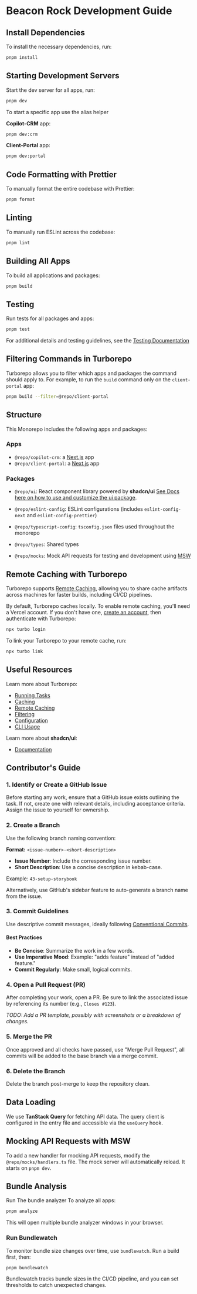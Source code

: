 # Beacon Rock Development Guide

## Install Dependencies

To install the necessary dependencies, run:

```sh
pnpm install
```

## Starting Development Servers

Start the dev server for all apps, run:

```bash
pnpm dev
```

To start a specific app use the alias helper

**Copilot-CRM** app:

```bash
pnpm dev:crm
```

**Client-Portal** app:

```bash
pnpm dev:portal
```

## Code Formatting with Prettier

To manually format the entire codebase with Prettier:

```bash
pnpm format
```

## Linting

To manually run ESLint across the codebase:

```bash
pnpm lint
```

## Building All Apps

To build all applications and packages:

```sh
pnpm build
```

## Testing

Run tests for all packages and apps:

```sh
pnpm test
```

For additional details and testing guidelines, see the [Testing Documentation](./src/test/README.md)

## Filtering Commands in Turborepo

Turborepo allows you to filter which apps and packages the command should apply to. For example, to run the `build` command only on the `client-portal` app:

```sh
pnpm build --filter=@repo/client-portal
```

## Structure

This Monorepo includes the following apps and packages:

### Apps

- `@repo/copilot-crm`: a [Next.js](https://nextjs.org/) app
- `@repo/client-portal`: a [Next.js](https://nextjs.org/) app

### Packages

- `@repo/ui`: React component library powered by **shadcn/ui**
  [See Docs here on how to use and customize the ui package](./packages/ui/README.md).

- `@repo/eslint-config`: ESLint configurations (includes `eslint-config-next` and `eslint-config-prettier`)

- `@repo/typescript-config`: `tsconfig.json` files used throughout the monorepo

- `@repo/types`: Shared types

- `@repo/mocks`: Mock API requests for testing and development using [MSW](https://mswjs.io/)

## Remote Caching with Turborepo

Turborepo supports [Remote Caching](https://turbo.build/repo/docs/core-concepts/remote-caching), allowing you to share cache artifacts across machines for faster builds, including CI/CD pipelines.

By default, Turborepo caches locally. To enable remote caching, you'll need a Vercel account. If you don't have one, [create an account](https://vercel.com/signup), then authenticate with Turborepo:

```sh
npx turbo login
```

To link your Turborepo to your remote cache, run:

```sh
npx turbo link
```

## Useful Resources

Learn more about Turborepo:

- [Running Tasks](https://turbo.build/repo/docs/core-concepts/monorepos/running-tasks)
- [Caching](https://turbo.build/repo/docs/core-concepts/caching)
- [Remote Caching](https://turbo.build/repo/docs/core-concepts/remote-caching)
- [Filtering](https://turbo.build/repo/docs/core-concepts/monorepos/filtering)
- [Configuration](https://turbo.build/repo/docs/reference/configuration)
- [CLI Usage](https://turbo.build/repo/docs/reference/command-line-reference)

Learn more about **shadcn/ui**:

- [Documentation](https://ui.shadcn.com/docs)

## Contributor's Guide

### 1. **Identify or Create a GitHub Issue**

Before starting any work, ensure that a GitHub issue exists outlining the task. If not, create one with relevant details, including acceptance criteria. Assign the issue to yourself for ownership.

### 2. **Create a Branch**

Use the following branch naming convention:

**Format:** `<issue-number>-<short-description>`

- **Issue Number**: Include the corresponding issue number.
- **Short Description**: Use a concise description in kebab-case.

Example: `43-setup-storybook`

Alternatively, use GitHub's sidebar feature to auto-generate a branch name from the issue.

### 3. **Commit Guidelines**

Use descriptive commit messages, ideally following [Conventional Commits](https://www.conventionalcommits.org/).

#### Best Practices

- **Be Concise**: Summarize the work in a few words.
- **Use Imperative Mood**: Example: "adds feature" instead of "added feature."
- **Commit Regularly**: Make small, logical commits.

### 4. **Open a Pull Request (PR)**

After completing your work, open a PR. Be sure to link the associated issue by referencing its number (e.g., `Closes #123`).

_TODO: Add a PR template, possibly with screenshots or a breakdown of changes._

### 5. **Merge the PR**

Once approved and all checks have passed, use "Merge Pull Request", all commits will be added to the base branch via a merge commit.

### 6. **Delete the Branch**

Delete the branch post-merge to keep the repository clean.

## Data Loading

We use **TanStack Query** for fetching API data. The query client is configured in the entry file and accessible via the `useQuery` hook.

## Mocking API Requests with MSW

To add a new handler for mocking API requests, modify the `@repo/mocks/handlers.ts` file. The mock server will automatically reload. It starts on `pnpm dev`.

## Bundle Analysis

Run The bundle analyzer To analyze all apps:

```sh
pnpm analyze
```

This will open multiple bundle analyzer windows in your browser.

### Run Bundlewatch

To monitor bundle size changes over time, use `bundlewatch`. Run a build first, then:

```sh
pnpm bundlewatch
```

Bundlewatch tracks bundle sizes in the CI/CD pipeline, and you can set thresholds to catch unexpected changes.
